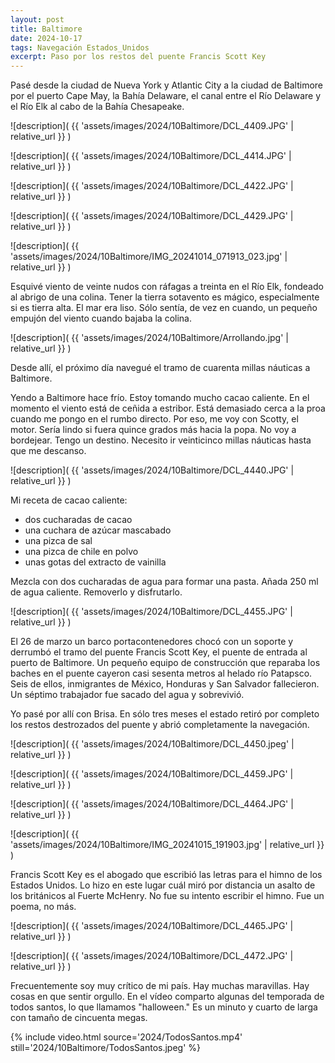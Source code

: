 ```yaml
---
layout: post
title: Baltimore
date: 2024-10-17
tags: Navegación Estados_Unidos
excerpt: Paso por los restos del puente Francis Scott Key
---
```


Pasé desde la ciudad de Nueva York y Atlantic City a la ciudad de Baltimore
por el puerto Cape May, la Bahía Delaware, el canal entre el Río Delaware y el
Río Elk al cabo de la Bahía Chesapeake.

![description](
  {{ 'assets/images/2024/10Baltimore/DCL_4409.JPG' | relative_url }}
)

![description](
  {{ 'assets/images/2024/10Baltimore/DCL_4414.JPG' | relative_url }}
)

![description](
  {{ 'assets/images/2024/10Baltimore/DCL_4422.JPG' | relative_url }}
)

![description](
  {{ 'assets/images/2024/10Baltimore/DCL_4429.JPG' | relative_url }}
)

![description](
  {{ 'assets/images/2024/10Baltimore/IMG_20241014_071913_023.jpg' | relative_url }}
)

Esquivé viento de veinte nudos con ráfagas a treinta en el Río Elk,
fondeado al abrigo de una colina. Tener la tierra sotavento es mágico,
especialmente si es tierra alta. El mar era liso.  Sólo sentía, de vez en
cuando, un pequeño empujón del viento cuando bajaba la colina.

![description](
  {{ 'assets/images/2024/10Baltimore/Arrollando.jpg' | relative_url }}
)

Desde allí, el próximo día navegué el tramo de cuarenta millas náuticas a
Baltimore.

Yendo a Baltimore hace frío. Estoy tomando mucho cacao caliente.
En el momento el viento está de ceñida a estribor. Está demasiado cerca a la proa
cuando me pongo en el rumbo directo. Por eso, me voy con Scotty, el motor.
Sería lindo si fuera quince grados más hacia la popa. No voy a bordejear.
Tengo un destino. Necesito ir veinticinco millas náuticas hasta que me
descanso.

![description](
  {{ 'assets/images/2024/10Baltimore/DCL_4440.JPG' | relative_url }}
)

Mi receta de cacao caliente:

- dos cucharadas de cacao
- una cuchara de azúcar mascabado
- una pizca de sal
- una pizca de chile en polvo
- unas gotas del extracto de vainilla

Mezcla con dos cucharadas de agua para formar una pasta. Añada 250 ml de agua
caliente. Removerlo y disfrutarlo.

![description](
  {{ 'assets/images/2024/10Baltimore/DCL_4455.JPG' | relative_url }}
)

El 26 de marzo un barco portacontenedores chocó con un soporte y derrumbó el
tramo del puente Francis Scott Key, el puente de entrada al puerto de Baltimore.
Un pequeño equipo de construcción que reparaba los baches en el puente cayeron
casi sesenta metros al helado río Patapsco. Seis de ellos, inmigrantes de
México, Honduras y San Salvador fallecieron. Un séptimo trabajador fue sacado
del agua y sobrevivió.

Yo pasé por allí con Brisa.  En sólo tres meses el estado retiró por completo
los restos destrozados del puente y abrió completamente la navegación.

![description](
  {{ 'assets/images/2024/10Baltimore/DCL_4450.jpeg' | relative_url }}
)

![description](
  {{ 'assets/images/2024/10Baltimore/DCL_4459.JPG' | relative_url }}
)

![description](
  {{ 'assets/images/2024/10Baltimore/DCL_4464.JPG' | relative_url }}
)

![description](
  {{ 'assets/images/2024/10Baltimore/IMG_20241015_191903.jpg' | relative_url }}
)

Francis Scott Key es el abogado que escribió las letras para el himno
de los Estados Unidos. Lo hizo en este lugar cuál miró por distancia un
asalto de los británicos al Fuerte McHenry. No fue su intento escribir el
himno. Fue un poema, no más.

![description](
  {{ 'assets/images/2024/10Baltimore/DCL_4465.JPG' | relative_url }}
)

![description](
  {{ 'assets/images/2024/10Baltimore/DCL_4472.JPG' | relative_url }}
)

Frecuentemente soy muy crítico de mi país. Hay muchas maravillas.
Hay cosas en que sentir orgullo. En el vídeo comparto algunas del
temporada de todos santos, lo que llamamos "halloween."
Es un minuto y cuarto de larga con tamaño de cincuenta megas.

{% include video.html
  source='2024/TodosSantos.mp4'
  still='2024/10Baltimore/TodosSantos.jpeg'
%}

